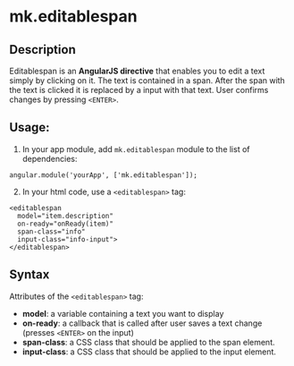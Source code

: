 # mk.editablespan

## Description
Editablespan is an **AngularJS directive** that enables you to edit a text simply by clicking on it. 
The text is contained in a span.
After the span with the text is clicked it is replaced by a input with that text.
User confirms changes by pressing `<ENTER>`. 

## Usage:

1. In your app module, add `mk.editablespan` module to the list of dependencies:

```
angular.module('yourApp', ['mk.editablespan']);
```

2. In your html code, use a `<editablespan>` tag:

```
<editablespan 
  model="item.description"  
  on-ready="onReady(item)"
  span-class="info"
  input-class="info-input">
</editablespan>
```

## Syntax

Attributes of the `<editablespan>` tag:

 * **model**: a variable containing a text you want to display
 * **on-ready**: a callback that is called after user saves a text change (presses `<ENTER>` on the input)
 * **span-class**: a CSS class that should be applied to the span element.
 * **input-class**: a CSS class that should be applied to the input element.
